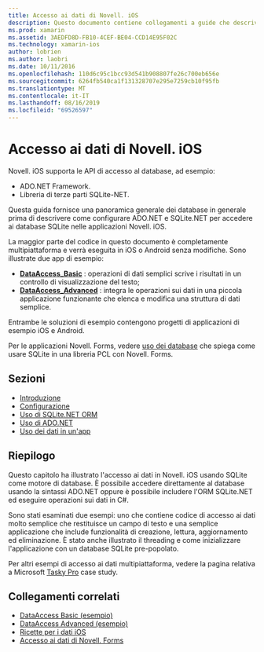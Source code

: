 ```yaml
---
title: Accesso ai dati di Novell. iOS
description: Questo documento contiene collegamenti a guide che descrivono come usare i database locali in un'applicazione Novell. iOS. Il contenuto collegato illustra SQLite.NET, ADO.NET e altro ancora.
ms.prod: xamarin
ms.assetid: 3AEDFD8D-FB10-4CEF-BE04-CCD14E95F02C
ms.technology: xamarin-ios
author: lobrien
ms.author: laobri
ms.date: 10/11/2016
ms.openlocfilehash: 110d6c95c1bcc93d541b908807fe26c700eb656e
ms.sourcegitcommit: 6264fb540ca1f131328707e295e7259cb10f95fb
ms.translationtype: MT
ms.contentlocale: it-IT
ms.lasthandoff: 08/16/2019
ms.locfileid: "69526597"
---
```

# <a name="xamarinios-data-access"></a>Accesso ai dati di Novell. iOS

Novell. iOS supporta le API di accesso al database, ad esempio:

- ADO.NET Framework.
- Libreria di terze parti SQLite-NET.

Questa guida fornisce una panoramica generale dei database in generale prima di descrivere come configurare ADO.NET e SQLite.NET per accedere ai database SQLite nelle applicazioni Novell. iOS. 

La maggior parte del codice in questo documento è completamente multipiattaforma e verrà eseguita in iOS o Android senza modifiche. Sono illustrate due app di esempio:

- [**DataAccess_Basic**](https://github.com/xamarin/mobile-samples/tree/master/DataAccess/Basic) : operazioni di dati semplici scrive i risultati in un controllo di visualizzazione del testo;
- [**DataAccess_Advanced**](https://github.com/xamarin/mobile-samples/tree/master/DataAccess/Advanced) : integra le operazioni sui dati in una piccola applicazione funzionante che elenca e modifica una struttura di dati semplice.

Entrambe le soluzioni di esempio contengono progetti di applicazioni di esempio iOS e Android.

Per le applicazioni Novell. Forms, vedere [uso dei database](~/xamarin-forms/data-cloud/data/databases.md) che spiega come usare SQLite in una libreria PCL con Novell. Forms.

## <a name="sections"></a>Sezioni

- [Introduzione](introduction.md)
- [Configurazione](configuration.md)
- [Uso di SQLite.NET ORM](using-sqlite-orm.md)
- [Uso di ADO.NET](using-adonet.md)
- [Uso dei dati in un'app](using-data-in-an-app.md)

## <a name="summary"></a>Riepilogo

Questo capitolo ha illustrato l'accesso ai dati in Novell. iOS usando SQLite come motore di database. È possibile accedere direttamente al database usando la sintassi ADO.NET oppure è possibile includere l'ORM SQLite.NET ed eseguire operazioni sui dati in C#.

Sono stati esaminati due esempi: uno che contiene codice di accesso ai dati molto semplice che restituisce un campo di testo e una semplice applicazione che include funzionalità di creazione, lettura, aggiornamento ed eliminazione. È stato anche illustrato il threading e come inizializzare l'applicazione con un database SQLite pre-popolato.

Per altri esempi di accesso ai dati multipiattaforma, vedere la pagina relativa a Microsoft [Tasky Pro](~/cross-platform/app-fundamentals/building-cross-platform-applications/case-study-tasky.md) case study.

## <a name="related-links"></a>Collegamenti correlati

- [DataAccess Basic (esempio)](https://github.com/xamarin/mobile-samples/tree/master/DataAccess/Basic)
- [DataAccess Advanced (esempio)](https://github.com/xamarin/mobile-samples/tree/master/DataAccess/Advanced)
- [Ricette per i dati iOS](https://github.com/xamarin/recipes/tree/master/Recipes/ios/data/sqlite)
- [Accesso ai dati di Novell. Forms](~/xamarin-forms/data-cloud/data/databases.md)
